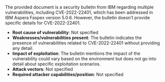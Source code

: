 The provided document is a security bulletin from IBM regarding multiple vulnerabilities, including CVE-2022-22401, which has been addressed in IBM Aspera Faspex version 5.0.6. However, the bulletin doesn't provide specific details for CVE-2022-22401.

- **Root cause of vulnerability**: Not specified
- **Weaknesses/vulnerabilities present**: The bulletin indicates the presence of vulnerabilities related to CVE-2022-22401 without providing any detail.
- **Impact of exploitation**: The bulletin mentions the impact of the vulnerability could vary based on the environment but does not go into detail about specific exploitation scenarios.
- **Attack vectors**: Not specified
- **Required attacker capabilities/position**: Not specified